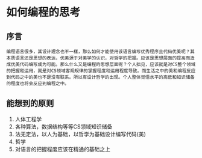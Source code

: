 # 如何编程的思考

## 序言
    编程语言很多，其设计理念也不一樣，那么如何才能使用该语言编写优秀程序且代码优美呢？其本质语言还是思想的表达，优美源于对美学的认识，对哲学的把握。应该是思想层面的提高而造成优美代码编写成为可能。那么什么又是编程的思想层面呢？个人拙见，应该就是对CS整个领域的把握和运用，就是对CS领域客观规律的掌握程度和运用程度导致。而生活之中的美和编程反应到代码之中的美也不是没有联系。所以有设计哲学的出现。个人整体觉悟水平的高低和知识储备的程度也将会反应到编程之中。
## 能想到的原则
1. 人体工程学
2. 各种算法，数据结构等等CS领域知识储备
3. 法无定法，以人为基础，以哲学为基础设计编写代码(美)
4. 哲学
5. 对语言的把握程度应该在精通的基础之上

